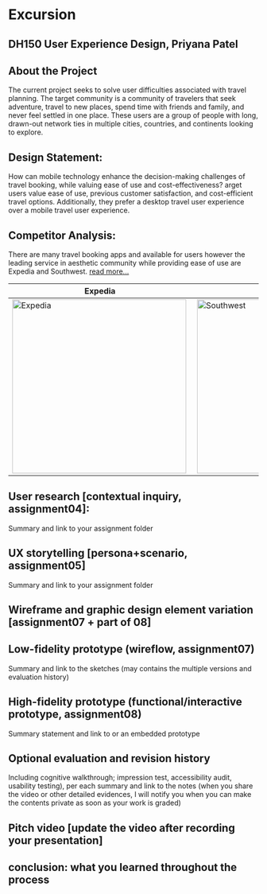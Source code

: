 # Excursion
## DH150 User Experience Design, Priyana Patel 

## About the Project 
The current project seeks to solve user difficulties associated with travel planning. The target community is a community of travelers that seek adventure, travel to new places, spend time with friends and family, and never feel settled in one place. These users are a group of people with long, drawn-out network ties in multiple cities, countries, and continents looking to explore. 

## Design Statement: 
How can mobile technology enhance the decision-making challenges of travel booking, while valuing ease of use and cost-effectiveness? 
arget users value ease of use, previous customer satisfaction, and cost-efficient travel options. Additionally, they prefer a desktop travel user experience over a mobile travel user experience. 

## Competitor Analysis:
There are many travel booking apps and available for users however the leading service in aesthetic community while providing ease of use are Expedia and Southwest. [read more...](https://priyanapatel57.github.io/DH150-UX/assignment01/)

Expedia | Southwest
--------|--------
<img align = "left" width ="350" alt="Expedia" src="https://user-images.githubusercontent.com/59623155/75810137-d91af700-5d3e-11ea-9946-a95fb8aa41a0.png"> | <img align = "right" width="350" alt="Southwest" src="https://user-images.githubusercontent.com/59623155/75810137-d91af700-5d3e-11ea-9946-a95fb8aa41a0.png">


## User research [contextual inquiry, assignment04]:
Summary and link to your assignment folder

## UX storytelling [persona+scenario, assignment05]
Summary and link to your assignment folder

## Wireframe and graphic design element variation [assignment07 + part of 08]

## Low-fidelity prototype (wireflow, assignment07)
Summary and link to the sketches (may contains the multiple versions and evaluation history)

## High-fidelity prototype (functional/interactive prototype, assignment08)
Summary statement and link to or an embedded prototype

## Optional evaluation and revision history 
Including cognitive walkthrough; impression test, accessibility audit, usability testing), per each summary and link to the notes (when you share the video or other detailed evidences, I will notify you when you can make the contents private as soon as your work is graded)

## Pitch video [update the video after recording your presentation]

## conclusion: what you learned throughout the process

